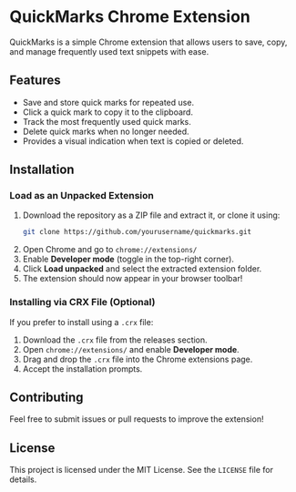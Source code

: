 # QuickMarks Chrome Extension

QuickMarks is a simple Chrome extension that allows users to save, copy, and manage frequently used text snippets with ease.

## Features
- Save and store quick marks for repeated use.
- Click a quick mark to copy it to the clipboard.
- Track the most frequently used quick marks.
- Delete quick marks when no longer needed.
- Provides a visual indication when text is copied or deleted.

## Installation

### Load as an Unpacked Extension
1. Download the repository as a ZIP file and extract it, or clone it using:
   ```sh
   git clone https://github.com/yourusername/quickmarks.git
   ```
2. Open Chrome and go to `chrome://extensions/`
3. Enable **Developer mode** (toggle in the top-right corner).
4. Click **Load unpacked** and select the extracted extension folder.
5. The extension should now appear in your browser toolbar!

### Installing via CRX File (Optional)
If you prefer to install using a `.crx` file:
1. Download the `.crx` file from the releases section.
2. Open `chrome://extensions/` and enable **Developer mode**.
3. Drag and drop the `.crx` file into the Chrome extensions page.
4. Accept the installation prompts.


## Contributing
Feel free to submit issues or pull requests to improve the extension!

## License
This project is licensed under the MIT License. See the `LICENSE` file for details.

